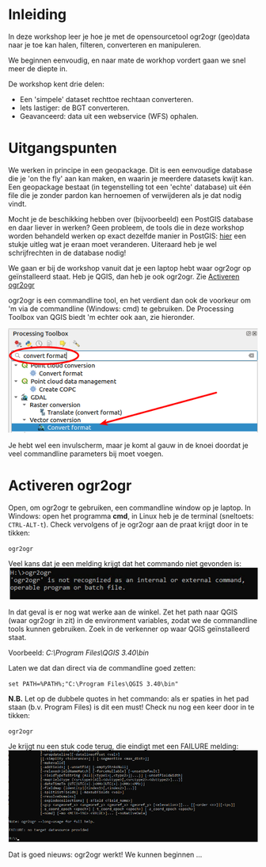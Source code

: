# Inleiding

In deze workshop leer je hoe je met de opensourcetool ogr2ogr (geo)data naar je toe kan halen, filteren, converteren en manipuleren.

We beginnen eenvoudig, en naar mate de workhop vordert gaan we snel meer de diepte in.

De workshop kent drie delen:

  * Een 'simpele' dataset rechttoe rechtaan converteren.
  * Iets lastiger: de BGT converteren.
  * Geavanceerd: data uit een webservice (WFS) ophalen.

# Uitgangspunten

We werken in principe in een geopackage. Dit is een eenvoudige database die je 'on the fly' aan kan maken, en waarin je meerdere datasets kwijt kan. Een geopackage bestaat (in tegenstelling tot een 'echte' database) uit één file die je zonder pardon kan hernoemen of verwijderen als je dat nodig vindt.

Mocht je de beschikking hebben over (bijvoorbeeld) een PostGIS database en daar liever in werken? Geen probleem, de tools die in deze workshop worden behandeld werken op exact dezelfde manier in PostGIS: [hier](./ogr2ogr_postgis) een stukje uitleg wat je eraan moet veranderen. Uiteraard heb je wel schrijfrechten in de database nodig!

We gaan er bij de workshop vanuit dat je een laptop hebt waar ogr2ogr op geïnstalleerd staat. Heb je QGIS, dan heb je ook ogr2ogr. Zie [Activeren ogr2ogr](#activeren)

ogr2ogr is een commandline tool, en het verdient dan ook de voorkeur om 'm via de commandline (Windows: cmd) te gebruiken. De Processing Toolbox van QGIS biedt 'm echter ook aan, zie hieronder. 

![toolbox](images/toolbox.png)



Je hebt wel een invulscherm, maar je komt al gauw in de knoei doordat je veel commandline parameters bij moet voegen.
<a id="activeren"></a>
# Activeren ogr2ogr

Open, om ogr2ogr te gebruiken, een commandline window op je laptop. In Windows: open het programma **cmd**, in Linux heb je de terminal (sneltoets: `CTRL-ALT-t`). 
Check vervolgens of je ogr2ogr aan de praat krijgt door in te tikken:

`ogr2ogr`

Veel kans dat je een melding krijgt dat het commando niet gevonden is:
![command not found](images/ogr2ogr_command_not_found.png)

In dat geval is er nog wat werke aan de winkel. Zet het path naar QGIS (waar ogr2ogr in zit) in de environment variables, zodat we de commandline tools kunnen gebruiken. Zoek in de verkenner op waar QGIS geïnstalleerd staat. 

Voorbeeld: _C:\Program Files\QGIS 3.40\bin_

Laten we dat dan direct via de commandline goed zetten:

`set PATH=%PATH%;"C:\Program Files\QGIS 3.40\bin"`

**N.B.** Let op de dubbele quotes in het commando: als er spaties in het pad staan (b.v. Program Files) is dit een must!
Check nu nog een keer door in te tikken:

`ogr2ogr`

Je krijgt nu een stuk code terug, die eindigt met een FAILURE melding:
![ogr2ogr werkt](images/ogr2ogr_werkt.png)

Dat is goed nieuws: ogr2ogr werkt! We kunnen beginnen ...

